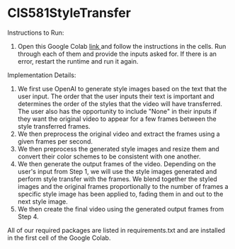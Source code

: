 # CIS581StyleTransfer

Instructions to Run:
1. Open this Google Colab <a href="https://drive.google.com/file/d/1qwaKdisfYZYMmifKuIRHvRpZNM-07Er9/view?usp=share_link">link </a> and follow the instructions in the cells. Run through each of them and provide the inputs asked for. If there is an error, restart the runtime and run it again.

Implementation Details:
1. We first use OpenAI to generate style images based on the text that the user input. The order that the user inputs their text is important and determines the order of the styles that the video will have transferred. The user also has the opportunity to include "None" in their inputs if they want the original video to appear for a few frames between the style transferred frames. 
2. We then preprocess the original video and extract the frames using a given frames per second.
3. We then preprocess the generated style images and resize them and convert their color schemes to be consistent with one another.
4. We then generate the output frames of the video. Depending on the user's input from Step 1, we will use the style images generated and perform style transfer with the frames. We blend together the styled images and the original frames proportionally to the number of frames a specific style image has been applied to, fading them in and out to the next style image.
5. We then create the final video using the generated output frames from Step 4.

All of our required packages are listed in requirements.txt and are installed in the first cell of the Google Colab.
